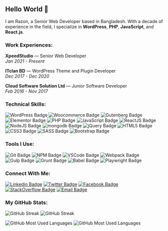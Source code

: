 ## Hello World 👋

I am Razon, a Senior Web Developer based in Bangladesh. With a decade of experience in the field, I specialize in **WordPress**, **PHP**, **JavaScript**, and **React.js**.

### Work Experiences:
**XpeedStudio** — Senior Web Developer <br>
*Jan 2021 - Present*
<br>

**ITclan BD** — WordPress Theme and Plugin Developer <br>
*Dec 2017 - Dec 2020*
<br>

**Cloud Software Solution Ltd** — Junior Software Developer <br>
*Feb 2016 - Nov 2017*
<br>

### Technical Skills:
![WordPress Badge](https://img.shields.io/badge/wordpress-0073aa?style=for-the-badge&logo=wordpress&labelColor=191E23)
![Woocommerce Badge](https://img.shields.io/badge/woocommerce-7f54b2?style=for-the-badge&logo=woocommerce&labelColor=191E23)
![Gutenberg Badge](https://img.shields.io/badge/gutenberg-whitesmoke?style=for-the-badge&logo=gutenberg&labelColor=191E23)
![Elementor Badge](https://img.shields.io/badge/elementor-91013b?style=for-the-badge&logo=elementor&labelColor=191E23)
![PHP Badge](https://img.shields.io/badge/php-0073aa?style=for-the-badge&logo=php&labelColor=191E23&color=777bb4)
![JavaScript Badge](https://img.shields.io/badge/javascript-f7df1c?style=for-the-badge&logo=javascript&labelColor=191E23)
![ReactJS Badge](https://img.shields.io/badge/react-61dafb?style=for-the-badge&logo=react&labelColor=191E23)
![NodeJS Badge](https://img.shields.io/badge/nodejs-349934?style=for-the-badge&logo=node.js&labelColor=191E23)
![mongodb Badge](https://img.shields.io/badge/mongodb-48a248?style=for-the-badge&logo=mongodb&labelColor=191E23)
![jQuery Badge](https://img.shields.io/badge/jquery-1f6faa?style=for-the-badge&logo=jquery&labelColor=191E23)
![HTML5 Badge](https://img.shields.io/badge/html5-e35026?style=for-the-badge&logo=html5&labelColor=191E23)
![CSS3 Badge](https://img.shields.io/badge/css3-2865f0?style=for-the-badge&logo=css3&logoColor=2865f0&labelColor=191E23)
![SASS Badge](https://img.shields.io/badge/sass-cc6599?style=for-the-badge&logo=sass&labelColor=191E23)
![Bootstrap Badge](https://img.shields.io/badge/bootstrap-7952b3?style=for-the-badge&logo=bootstrap&labelColor=191E23)

### Tools I Use:
![Git Badge](https://img.shields.io/badge/git-f05032?style=for-the-badge&logo=git&labelColor=191E23)
![NPM Badge](https://img.shields.io/badge/npm-cb0001?style=for-the-badge&logo=npm&labelColor=191E23)
![VSCode Badge](https://img.shields.io/badge/vscode-22a7f2?style=for-the-badge&logo=visual-studio-code&logoColor=22a7f2&labelColor=191E23)
![Webpack Badge](https://img.shields.io/badge/webpack-8dd6f9?style=for-the-badge&logo=webpack&labelColor=191E23)
![Gulp Badge](https://img.shields.io/badge/gulp-d04647?style=for-the-badge&logo=gulp&labelColor=191E23)
![Grunt Badge](https://img.shields.io/badge/grunt-faaa17?style=for-the-badge&logo=grunt&labelColor=191E23)
![Babel Badge](https://img.shields.io/badge/babel-f9dc3e?style=for-the-badge&logo=babel&labelColor=191E23)
![Playwright Badge](https://img.shields.io/badge/playwright-2fad33?style=for-the-badge&logo=playwright&labelColor=191E23)

### Connect With Me:
[![Linkedin Badge](https://img.shields.io/badge/linkedin-0b66c2?style=for-the-badge&logo=linkedin)](https://www.linkedin.com/in/raazon/)
[![Twitter Badge](https://img.shields.io/badge/twitter-1d9bf0?style=for-the-badge&logo=twitter&logoColor=fff)](https://twitter.com/raazzon)
[![Facebook Badge](https://img.shields.io/badge/facebook-1d9bf0?style=for-the-badge&logo=facebook)](https://fb.com/raazon)
[![StackOverflow Badge](https://img.shields.io/badge/stackoverflow-f58025?style=for-the-badge&logo=stackoverflow&logoColor=fff)](https://stackoverflow.com/u/7196955)
[![Email Badge](https://img.shields.io/badge/email-ea4336?style=for-the-badge&logo=gmail&logoColor=fff)](mailto:razonkumar@gmail.com)

### My GitHub Stats:
![GitHub Streak](https://github-readme-streak-stats.herokuapp.com?user=raazon&card_width=455)
![GitHub Streak](https://github-readme-streak-stats.herokuapp.com?user=razon-xs&card_width=455)

![GitHub Most Used Languages](https://github-readme-stats.vercel.app/api/top-langs/?username=raazon&theme=dark&hide_border=false&include_all_commits=true&count_private=true&layout=compact)
![GitHub Most Used Languages](https://github-readme-stats.vercel.app/api/top-langs/?username=razon-xs&theme=dark&hide_border=false&include_all_commits=true&count_private=true&layout=compact)

